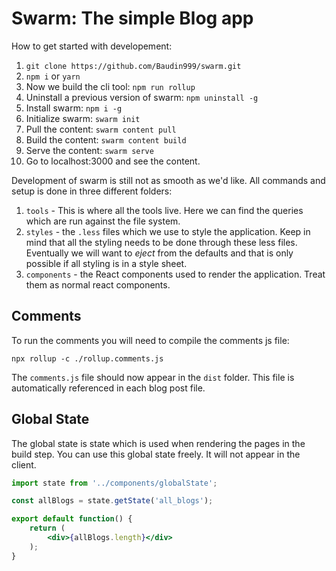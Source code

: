 # Swarm: The simple Blog app


How to get started with developement:

 1. `git clone https://github.com/Baudin999/swarm.git`
 1. `npm i` or `yarn`
 1. Now we build the cli tool: `npm run rollup`
 1. Uninstall a previous version of swarm:
    `npm uninstall -g` 
 1. Install swarm: `npm i -g`
 1. Initialize swarm: `swarm init`
 1. Pull the content: `swarm content pull`
 1. Build the content: `swarm content build`
 1. Serve the content: `swarm serve`
 1. Go to localhost:3000 and see the content.


Development of swarm is still not as smooth as we'd like. All commands and setup is done in three different folders:

 1. `tools` - This is where all the tools live. Here we can find the queries which are run against the file system.
 1. `styles` - the `.less` files which we use to style the application. Keep in mind that all the styling needs to be done through these less files. Eventually we will want to *eject* from the defaults and that is only possible if all styling is in a style sheet.
 1. `components` - the React components used to render the application. Treat them as normal react components.

## Comments

To run the comments you will need to compile the comments js file:

```
npx rollup -c ./rollup.comments.js
```

The `comments.js` file should now appear in the `dist` folder. This file is automatically referenced in each blog post file.


## Global State
The global state is state which is used when rendering the pages in the build step. You can use this global state freely. It will not appear in the client.

```jsx
import state from '../components/globalState';

const allBlogs = state.getState('all_blogs');

export default function() {
    return (
        <div>{allBlogs.length}</div>
    );
}
```